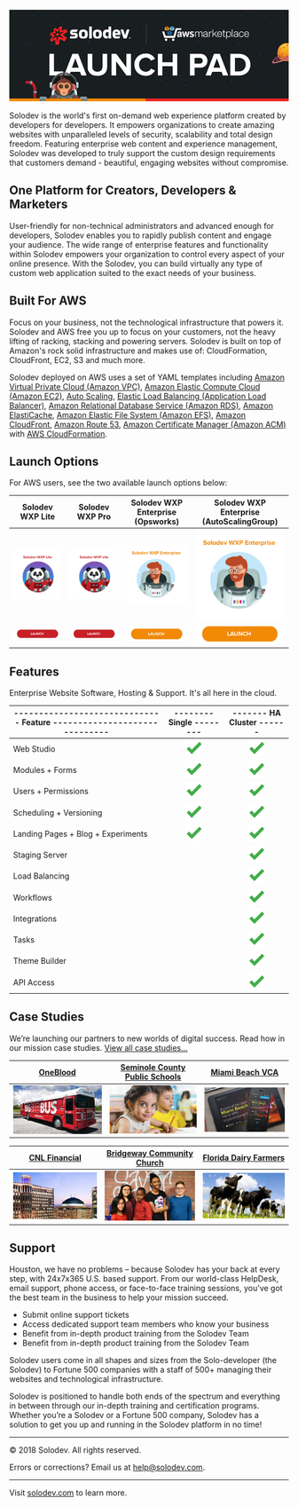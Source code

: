 ![Solodev Web Experience Platform](pages/images/solodev-hero.jpg)

Solodev is the world's first on-demand web experience platform created by developers for developers. It empowers organizations to create amazing websites with unparalleled levels of security, scalability and total design freedom. Featuring enterprise web content and experience management, Solodev was developed to truly support the custom design requirements that customers demand - beautiful, engaging websites without compromise.

## One Platform for Creators, Developers & Marketers
User-friendly for non-technical administrators and advanced enough for developers, Solodev enables you to rapidly publish content and engage your audience. The wide range of enterprise features and functionality within Solodev empowers your organization to control every aspect of your online presence. With the Solodev, you can build virtually any type of custom web application suited to the exact needs of your business.

## Built For AWS
Focus on your business, not the technological infrastructure that powers it. Solodev and AWS free you up to focus on your customers, not the heavy lifting of racking, stacking and powering servers. Solodev is built on top of Amazon's rock solid infrastructure and makes use of: CloudFormation, CloudFront, EC2, S3 and much more.

Solodev deployed on AWS uses a set of YAML templates including [Amazon Virtual Private Cloud (Amazon VPC)](http://docs.aws.amazon.com/AmazonVPC/latest/UserGuide/VPC_Introduction.html), [Amazon Elastic Compute Cloud (Amazon EC2)](http://docs.aws.amazon.com/AWSEC2/latest/UserGuide/concepts.html), [Auto Scaling](http://docs.aws.amazon.com/autoscaling/latest/userguide/WhatIsAutoScaling.html), [Elastic Load Balancing (Application Load Balancer)](https://docs.aws.amazon.com/elasticloadbalancing/latest/application/introduction.html), [Amazon Relational Database Service (Amazon RDS)](http://docs.aws.amazon.com/AmazonRDS/latest/UserGuide/Welcome.html), [Amazon ElastiCache](http://docs.aws.amazon.com/AmazonElastiCache/latest/UserGuide/WhatIs.html), [Amazon Elastic File System (Amazon EFS)](http://docs.aws.amazon.com/efs/latest/ug/whatisefs.html), [Amazon CloudFront](http://docs.aws.amazon.com/AmazonCloudFront/latest/DeveloperGuide/Introduction.html), [Amazon Route 53](http://docs.aws.amazon.com/Route53/latest/DeveloperGuide/Welcome.html), [Amazon Certificate Manager (Amazon ACM)](http://docs.aws.amazon.com/acm/latest/userguide/acm-overview.html)  with [AWS CloudFormation](http://docs.aws.amazon.com/AWSCloudFormation/latest/UserGuide/Welcome.html).

## Launch Options
For AWS users, see the two available launch options below: 

Solodev WXP Lite | Solodev WXP Pro | Solodev WXP Enterprise (Opsworks) | Solodev WXP Enterprise (AutoScalingGroup)                                                                      
:---------------:|:---------------:|:---------------------------------:|:---------------------------------:
[![single-server](pages/images/launch-single.jpg)](pages/solodev-cms-lite.md) | [![single-server](pages/images/launch-single.jpg)](pages/solodev-cms-lite.md) | [![high-availability-cluster](pages/images/launch-cluster.jpg)](pages/solodev-cms-enterprise-cluster.md) | [![high-availability-cluster](pages/images/launch-cluster.jpg)](pages/solodev-cms-enterprise-cluster.md)
[![single-server-launch](pages/images/launch-btn.png)](pages/solodev-cms-lite.md) | [![single-server-launch](pages/images/launch-btn.png)](pages/solodev-cms-lite.md) | [![ha-cluster-launch](pages/images/launch-btn2.png)](pages/solodev-cms-enterprise-cluster.md) | [![ha-cluster-launch](pages/images/launch-btn2.png)](pages/solodev-cms-enterprise-cluster.md)

## Features
Enterprise Website Software, Hosting & Support. It's all here in the cloud.

------------------------------ Feature  ------------------------------ | -------- Single --------                                        | ------- HA Cluster ------  
-----------------------------------------------------------------------|:---------------------------------------------------------------:|:---------------------------------------------------------------:
Web Studio                                                             | ![feature-included](pages/images/checkmark.png)                 | ![feature-included](pages/images/checkmark.png)
Modules + Forms                                                        | ![feature-included](pages/images/checkmark.png)                 | ![feature-included](pages/images/checkmark.png)
Users + Permissions                                                    | ![feature-included](pages/images/checkmark.png)                 | ![feature-included](pages/images/checkmark.png)
Scheduling + Versioning                                                | ![feature-included](pages/images/checkmark.png)                 | ![feature-included](pages/images/checkmark.png)
Landing Pages + Blog + Experiments                                     | ![feature-included](pages/images/checkmark.png)                 | ![feature-included](pages/images/checkmark.png)
Staging Server                                                         |                                                                 | ![feature-included](pages/images/checkmark.png)
Load Balancing                                                         |                                                                 | ![feature-included](pages/images/checkmark.png)
Workflows                                                              |                                                                 | ![feature-included](pages/images/checkmark.png)
Integrations                                                           |                                                                 | ![feature-included](pages/images/checkmark.png)
Tasks                                                                  |                                                                 | ![feature-included](pages/images/checkmark.png)
Theme Builder                                                          |                                                                 | ![feature-included](pages/images/checkmark.png)
API Access                                                             |                                                                 | ![feature-included](pages/images/checkmark.png)

## Case Studies
We’re launching our partners to new worlds of digital success. Read how in our mission case studies. [View all case studies...](https://www.solodev.com/resources/case-studies/)

[OneBlood](https://www.solodev.com/resources/case-studies/oneblood.stml) | [Seminole County Public Schools](https://www.solodev.com/resources/case-studies/seminole-county-public-schools.stml) | [Miami Beach VCA](https://www.solodev.com/resources/case-studies/miami-beach-visitor-and-convention-authority.stml)
:------------------------------:|:------------------------------:|:------------------------------:
[![OneBlood](pages/images/case-study-oneblood.jpg)](https://www.solodev.com/resources/case-studies/oneblood.stml) | [![Seminole County Public Schools](pages/images/case-study-scps.jpg)](https://www.solodev.com/resources/case-studies/seminole-county-public-schools.stml) | [![Miami Beach VCA](pages/images/case-study-mbvca.jpg)](https://www.solodev.com/resources/case-studies/miami-beach-visitor-and-convention-authority.stml)

[CNL Financial](https://www.solodev.com/resources/case-studies/cnl-financial.stml) | [Bridgeway Community Church](https://www.solodev.com/resources/case-studies/bridgeway-community-church.stml) | [Florida Dairy Farmers](https://www.solodev.com/resources/case-studies/florida-dairy-farmers.stml)       
:------------------------------:|:------------------------------:|:------------------------------:
[![CNL Financial](pages/images/case-study-cnl.jpg)](https://www.solodev.com/resources/case-studies/cnl-financial.stml) | [![Bridgeway Community Church](pages/images/case-study-bcc.jpg)](https://www.solodev.com/resources/case-studies/bridgeway-community-church.stml) | [![Florida Dairy Farmers](pages/images/case-study-fdf.jpg)](https://www.solodev.com/resources/case-studies/florida-dairy-farmers.stml)

## Support
Houston, we have no problems – because Solodev has your back at every step, with 24x7x365 U.S. based support. From our world-class HelpDesk, email support, phone access, or face-to-face training sessions, you've got the best team in the business to help your mission succeed.
* Submit online support tickets
* Access dedicated support team members who know your business
* Benefit from in-depth product training from the Solodev Team
* Benefit from in-depth product training from the Solodev Team

Solodev users come in all shapes and sizes from the Solo-developer (the Solodev) to Fortune 500 companies with a staff of 500+ managing their websites and technological infrastructure.

Solodev is positioned to handle both ends of the spectrum and everything in between through our in-depth training and certification programs. Whether you’re a Solodev or a Fortune 500 company, Solodev has a solution to get you up and running in the Solodev platform in no time!

---
© 2018 Solodev. All rights reserved. 

Errors or corrections? Email us at help@solodev.com.

---
Visit [solodev.com](https://www.solodev.com/) to learn more.